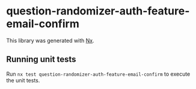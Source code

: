 # question-randomizer-auth-feature-email-confirm

This library was generated with [Nx](https://nx.dev).

## Running unit tests

Run `nx test question-randomizer-auth-feature-email-confirm` to execute the unit tests.
